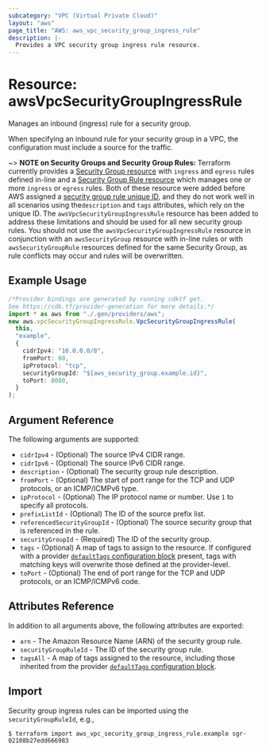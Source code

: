 ```yaml
---
subcategory: "VPC (Virtual Private Cloud)"
layout: "aws"
page_title: "AWS: aws_vpc_security_group_ingress_rule"
description: |-
  Provides a VPC security group ingress rule resource.
---
```


# Resource: awsVpcSecurityGroupIngressRule

Manages an inbound (ingress) rule for a security group.

When specifying an inbound rule for your security group in a VPC, the configuration must include a source for the traffic.

\~> **NOTE on Security Groups and Security Group Rules:** Terraform currently provides a [Security Group resource](security_group.html) with `ingress` and `egress` rules defined in-line and a [Security Group Rule resource](security_group_rule.html) which manages one or more `ingress` or
`egress` rules. Both of these resource were added before AWS assigned a [security group rule unique ID](https://docs.aws.amazon.com/AWSEC2/latest/UserGuide/security-group-rules.html), and they do not work well in all scenarios using the`description` and `tags` attributes, which rely on the unique ID.
The `awsVpcSecurityGroupIngressRule` resource has been added to address these limitations and should be used for all new security group rules.
You should not use the `awsVpcSecurityGroupIngressRule` resource in conjunction with an `awsSecurityGroup` resource with in-line rules or with `awsSecurityGroupRule` resources defined for the same Security Group, as rule conflicts may occur and rules will be overwritten.

## Example Usage

```typescript
/*Provider bindings are generated by running cdktf get.
See https://cdk.tf/provider-generation for more details.*/
import * as aws from "./.gen/providers/aws";
new aws.vpcSecurityGroupIngressRule.VpcSecurityGroupIngressRule(
  this,
  "example",
  {
    cidrIpv4: "10.0.0.0/8",
    fromPort: 80,
    ipProtocol: "tcp",
    securityGroupId: "${aws_security_group.example.id}",
    toPort: 8080,
  }
);

```

## Argument Reference

The following arguments are supported:

* `cidrIpv4` - (Optional) The source IPv4 CIDR range.
* `cidrIpv6` - (Optional) The source IPv6 CIDR range.
* `description` - (Optional) The security group rule description.
* `fromPort` - (Optional) The start of port range for the TCP and UDP protocols, or an ICMP/ICMPv6 type.
* `ipProtocol` - (Optional) The IP protocol name or number. Use `1` to specify all protocols.
* `prefixListId` - (Optional) The ID of the source prefix list.
* `referencedSecurityGroupId` - (Optional) The source security group that is referenced in the rule.
* `securityGroupId` - (Required) The ID of the security group.
* `tags` - (Optional) A map of tags to assign to the resource. If configured with a provider [`defaultTags` configuration block](https://registry.terraform.io/providers/hashicorp/aws/latest/docs#default_tags-configuration-block) present, tags with matching keys will overwrite those defined at the provider-level.
* `toPort` - (Optional) The end of port range for the TCP and UDP protocols, or an ICMP/ICMPv6 code.

## Attributes Reference

In addition to all arguments above, the following attributes are exported:

* `arn` - The Amazon Resource Name (ARN) of the security group rule.
* `securityGroupRuleId` - The ID of the security group rule.
* `tagsAll` - A map of tags assigned to the resource, including those inherited from the provider [`defaultTags` configuration block](https://registry.terraform.io/providers/hashicorp/aws/latest/docs#default_tags-configuration-block).

## Import

Security group ingress rules can be imported using the `securityGroupRuleId`, e.g.,

```console
$ terraform import aws_vpc_security_group_ingress_rule.example sgr-02108b27edd666983
```
